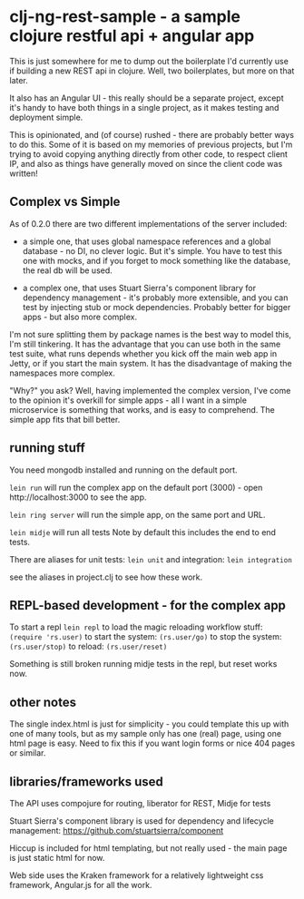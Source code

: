 # clj-ng-rest-sample - a sample clojure restful api + angular app

This is just somewhere for me to dump out the boilerplate I'd currently use if building a new REST api in clojure.  Well, two boilerplates, but more on that later.

It also has an Angular UI - this really should be a separate project, except it's handy to have both things in a
single project, as it makes testing and deployment simple.

This is opinionated, and (of course) rushed - there are probably better ways to do this.  Some of it is based on
my memories of previous projects, but I'm trying to avoid copying anything directly from other code, to respect
client IP, and also as things have generally moved on since the client code was written!

## Complex vs Simple

As of 0.2.0 there are two different implementations of the server included:

- a simple one, that uses global namespace references and a global database - no DI, no clever logic.  But it's simple.
You have to test this one with mocks, and if you forget to mock something like the database, the real db will be used.

- a complex one, that uses Stuart Sierra's component library for dependency management - it's probably more extensible,
and you can test by injecting stub or mock dependencies.  Probably better for bigger apps - but also more complex.

I'm not sure splitting them by package names is the best way to model this, I'm still tinkering.  It has the advantage that
you can use both in the same test suite, what runs depends whether you kick off the main web app in Jetty, or if
you start the main system.  It has the disadvantage of making the namespaces more complex.

"Why?" you ask?  Well, having implemented the complex version, I've come to the opinion it's overkill for simple apps - all
I want in a simple microservice is something that works, and is easy to comprehend.  The simple app fits that bill better.

## running stuff
You need mongodb installed and running on the default port.

`lein run` will run the complex app on the default port (3000) - open http://localhost:3000 to see the app.

`lein ring server` will run the simple app, on the same port and URL.

`lein midje` will run all tests
Note by default this includes the end to end tests.

There are aliases for unit tests:
`lein unit`
and integration:
`lein integration`

see the aliases in project.clj to see how these work.

## REPL-based development - for the complex app
To start a repl `lein repl`
to load the magic reloading workflow stuff: `(require 'rs.user)`
to start the system: `(rs.user/go)`
to stop the system: `(rs.user/stop)`
to reload: `(rs.user/reset)`

Something is still broken running midje tests in the repl, but reset works now.

## other notes

The single index.html is just for simplicity - you could template this up with one of many tools, but as my
sample only has one (real) page, using one html page is easy.  Need to fix this if you want login forms or
nice 404 pages or similar.

## libraries/frameworks used

The API uses compojure for routing, liberator for REST, Midje for tests

Stuart Sierra's component library is used for dependency and lifecycle management: https://github.com/stuartsierra/component

Hiccup is included for html templating, but not really used - the main page is just static html for now.

Web side uses the Kraken framework for a relatively lightweight css framework, Angular.js for all the work.

